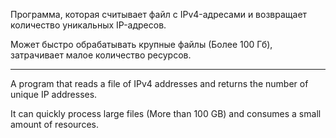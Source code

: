 Программа, которая считывает файл с IPv4-адресами и возвращает количество уникальных IP-адресов.

Может быстро обрабатывать крупные файлы (Более 100 Гб), затрачивает малое количество ресурсов.
______________________________________________________________________________________________

A program that reads a file of IPv4 addresses and returns the number of unique IP addresses.

It can quickly process large files (More than 100 GB) and consumes a small amount of resources.
